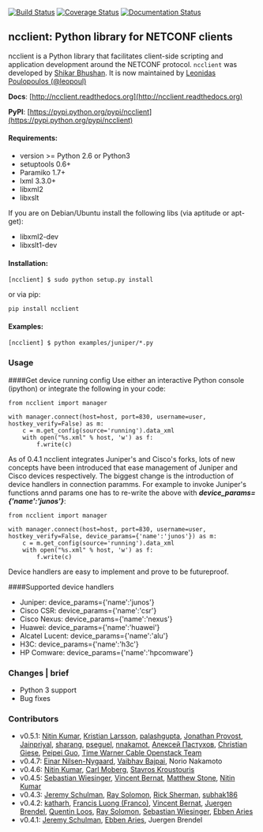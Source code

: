 [![Build Status](https://travis-ci.org/ncclient/ncclient.svg?branch=master)](https://travis-ci.org/ncclient/ncclient)
[![Coverage Status](https://coveralls.io/repos/github/ncclient/ncclient/badge.svg?branch=master)](https://coveralls.io/github/ncclient/ncclient?branch=master)
[![Documentation Status](https://readthedocs.org/projects/ncclient/badge/?version=latest)](https://readthedocs.org/projects/ncclient/?badge=latest)

ncclient: Python library for NETCONF clients
--------------------------------------------


ncclient is a Python library that facilitates client-side scripting
and application development around the NETCONF protocol. `ncclient` was
developed by [Shikar Bhushan](http://schmizz.net). It is now maintained
by [Leonidas Poulopoulos (@leopoul)](http://ncclient.org)

**Docs**: [http://ncclient.readthedocs.org](http://ncclient.readthedocs.org)

**PyPI**: [https://pypi.python.org/pypi/ncclient](https://pypi.python.org/pypi/ncclient)

#### Requirements:
* version >= Python 2.6 or Python3
* setuptools 0.6+
* Paramiko 1.7+
* lxml 3.3.0+
* libxml2
* libxslt

If you are on Debian/Ubuntu install the following libs (via aptitude or apt-get):
* libxml2-dev
* libxslt1-dev

#### Installation:

    [ncclient] $ sudo python setup.py install
    
or via pip:

    pip install ncclient

#### Examples:

    [ncclient] $ python examples/juniper/*.py

### Usage
####Get device running config
Use either an interactive Python console (ipython)
or integrate the following in your code:

    from ncclient import manager

    with manager.connect(host=host, port=830, username=user, hostkey_verify=False) as m:
        c = m.get_config(source='running').data_xml
        with open("%s.xml" % host, 'w') as f:
            f.write(c)

As of 0.4.1 ncclient integrates Juniper's and Cisco's forks, lots of new concepts
have been introduced that ease management of Juniper and Cisco devices respectively.
The biggest change is the introduction of device handlers in connection paramms.
For example to invoke Juniper's functions annd params one has to re-write the above with ***device_params={'name':'junos'}***:

    from ncclient import manager

    with manager.connect(host=host, port=830, username=user, hostkey_verify=False, device_params={'name':'junos'}) as m:
        c = m.get_config(source='running').data_xml
        with open("%s.xml" % host, 'w') as f:
            f.write(c)

Device handlers are easy to implement and prove to be futureproof.

####Supported device handlers

* Juniper: device_params={'name':'junos'}
* Cisco CSR: device_params={'name':'csr'}
* Cisco Nexus: device_params={'name':'nexus'}
* Huawei: device_params={'name':'huawei'}
* Alcatel Lucent: device_params={'name':'alu'}
* H3C: device_params={'name':'h3c'}
* HP Comware: device_params={'name':'hpcomware'}


### Changes | brief

* Python 3 support
* Bug fixes


### Contributors
* v0.5.1: [Nitin Kumar](https://github.com/vnitinv), [Kristian Larsson](https://github.com/plajjan), [palashgupta](https://github.com/palashgupta), [Jonathan Provost](https://github.com/JoProvost), [Jainpriyal](https://github.com/Jainpriyal), [sharang](https://github.com/sharang), [pseguel](https://github.com/pseguel), [nnakamot](https://github.com/nnakamot), [Алексей Пастухов](https://github.com/p-alik), [Christian Giese](https://github.com/GIC-de), [Peipei Guo](https://github.com/peipeiguo), [Time Warner Cable Openstack Team](https://github.com/twc-openstack)
* v0.4.7: [Einar Nilsen-Nygaard](https://github.com/einarnn), [Vaibhav Bajpai](https://github.com/vbajpai), Norio Nakamoto 
* v0.4.6: [Nitin Kumar](https://github.com/vnitinv), [Carl Moberg](https://github.com/cmoberg), [Stavros Kroustouris](https://github.com/kroustou) 
* v0.4.5: [Sebastian Wiesinger](https://github.com/sebastianw), [Vincent Bernat](https://github.com/vincentbernat), [Matthew Stone](https://github.com/bigmstone), [Nitin Kumar](https://github.com/vnitinv)
* v0.4.3: [Jeremy Schulman](https://github.com/jeremyschulman), [Ray Solomon](https://github.com/rsolomo), [Rick Sherman](https://github.com/shermdog), [subhak186](https://github.com/subhak186)
* v0.4.2: [katharh](https://github.com/katharh), [Francis Luong (Franco)](https://github.com/francisluong), [Vincent Bernat](https://github.com/vincentbernat), [Juergen Brendel](https://github.com/juergenbrendel), [Quentin Loos](https://github.com/Kent1), [Ray Solomon](https://github.com/rsolomo), [Sebastian Wiesinger](https://github.com/sebastianw), [Ebben Aries](https://github.com/earies) 
* v0.4.1: [Jeremy Schulman](https://github.com/jeremyschulman), [Ebben Aries](https://github.com/earies), Juergen Brendel


